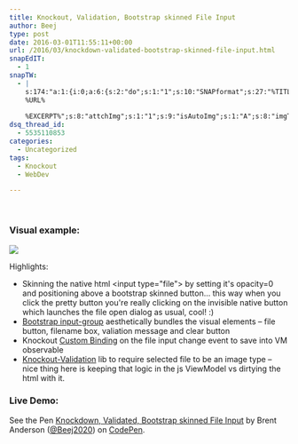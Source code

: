 ```yaml
---
title: Knockout, Validation, Bootstrap skinned File Input
author: Beej
type: post
date: 2016-03-01T11:55:11+00:00
url: /2016/03/knockdown-validated-bootstrap-skinned-file-input.html
snapEdIT:
  - 1
snapTW:
  - |
    s:174:"a:1:{i:0;a:6:{s:2:"do";s:1:"1";s:10:"SNAPformat";s:27:"%TITLE%
    %URL%
    
    %EXCERPT%";s:8:"attchImg";s:1:"1";s:9:"isAutoImg";s:1:"A";s:8:"imgToUse";s:0:"";s:4:"doTW";s:1:"1";}}";
dsq_thread_id:
  - 5535110853
categories:
  - Uncategorized
tags:
  - Knockout
  - WebDev

---
```

&nbsp;

### Visual example:

![][1]
  
Highlights:

* Skinning the native html &lt;input type="file"&gt; by setting it's opacity=0 and positioning above a bootstrap skinned button... this way when you click the pretty button you're really clicking on the invisible native button which launches the file open dialog as usual, cool! :)
* [Bootstrap input-group][2] aesthetically bundles the visual elements &#8211; file button, filename box, valiation message and clear button
* Knockout [Custom Binding][3] on the file input change event to save into VM observable
* [Knockout-Validation][4] lib to require selected file to be an image type &#8211; nice thing here is keeping that logic in the js ViewModel vs dirtying the html with it.

### Live Demo:

<p data-height="268" data-theme-id="0" data-slug-hash="wGBmyM" data-default-tab="result" data-user="Beej2020" class='codepen'>
  See the Pen <a href='http://codepen.io/Beej2020/pen/wGBmyM/'>Knockdown, Validated, Bootstrap skinned File Input</a> by Brent Anderson (<a href='http://codepen.io/Beej2020'>@Beej2020</a>) on <a href='http://codepen.io'>CodePen</a>.
</p>

 [1]: https://3.bp.blogspot.com/-CwlzBUefOGE/VxVcAfSlPoI/AAAAAAAATTo/M5QeSHYe2MQcsprdw4WCx1-qwgaAeIN0gCLcB/s1600/Untitled.png
 [2]: http://getbootstrap.com/components/#input-groups
 [3]: http://knockoutjs.com/documentation/custom-bindings.html
 [4]: https://github.com/Knockout-Contrib/Knockout-Validation/wiki/Custom-Validation-Rules
